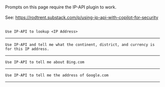 Prompts on this page require the IP-API plugin to work. 
<br><br>See: https://rodtrent.substack.com/p/using-ip-api-with-copilot-for-security 
<br><br>
```
Use IP-API to lookup <IP Address>
```
---
```
Use IP-API and tell me what the continent, district, and currency is for this IP address.
```
---
```
Use IP-API to tell me about Bing.com
```
---
```
Use IP-API to tell me the address of Google.com
```
---

